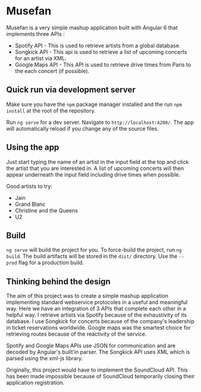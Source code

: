 # Musefan

Musefan is a very simple mashup application built with Angular 6 that implements three APIs :
- Spotify API - This is used to retrieve artists from a global database.
- Songkick API - This api is used to retrieve a list of upcoming concerts for an artist via XML.
- Google Maps API - This API is used to retrieve drive times from Paris to the each concert (if possible).

## Quick run via development server

Make sure you have the `npm` package manager installed and the run `npm install` at the root of the repository.

Run `ng serve` for a dev server. Navigate to `http://localhost:4200/`. The app will automatically reload if you change any of the source files.

## Using the app

Just start typing the name of an artist in the input field at the top and click the artist that you are interested in. A list of upcoming concerts will then appear underneath the input field including drive times when possible.

Good artists to try:
- Jain
- Grand Blanc
- Christine and the Queens
- U2

## Build

`ng serve` will build the project for you. To force-build the project, run `ng build`. The build artifacts will be stored in the `dist/` directory. Use the `--prod` flag for a production build.

## Thinking behind the design

The aim of this project was to create a simple mashup application implementing standard webservice protocoles in a useful and meaningful way. Here we have an integration of 3 APIs
that complete each other in a helpful way. I retrieve artists via Spotify because of the exhaustivity of its database. I use Songkick for concerts because of the company's leadership in ticket reservations worldwide.
Google maps was the smartest choice for retrieving routes because of the reactivity of the service.

Spotify and Google Maps APIs use JSON for communication and are decoded by Angular's built'in parser. The Songkick API uses XML which is parsed using the xml-js library.

Originally, this project would have to implement the SoundCloud API. This has been made impossible because of SoundCloud temporarily closing their application registration.

